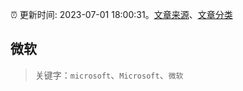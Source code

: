 :alarm_clock: 更新时间: 2023-07-01 18:00:31。[文章来源](/README.md)、[文章分类](/TAGS.md)

## 微软


> 关键字：`microsoft`、`Microsoft`、`微软`



